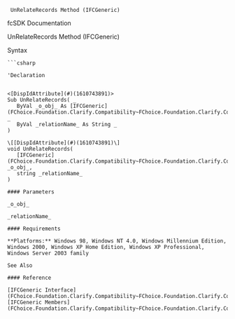 ﻿     UnRelateRecords Method (IFCGeneric)                                                   

fcSDK Documentation

UnRelateRecords Method (IFCGeneric)

Syntax

```vbnet
```csharp

'Declaration
 

<[DispIdAttribute](#)(1610743891)>
Sub UnRelateRecords( _
   ByVal _o_obj_ As [IFCGeneric](FChoice.Foundation.Clarify.Compatibility~FChoice.Foundation.Clarify.Compatibility.IFCGeneric.md), _
   ByVal _relationName_ As String _
) 

\[[DispIdAttribute](#)(1610743891)\]
void UnRelateRecords( 
   [IFCGeneric](FChoice.Foundation.Clarify.Compatibility~FChoice.Foundation.Clarify.Compatibility.IFCGeneric.md) _o_obj_,
   string _relationName_
)

#### Parameters

_o_obj_

_relationName_

#### Requirements

**Platforms:** Windows 98, Windows NT 4.0, Windows Millennium Edition, Windows 2000, Windows XP Home Edition, Windows XP Professional, Windows Server 2003 family

See Also

#### Reference

[IFCGeneric Interface](FChoice.Foundation.Clarify.Compatibility~FChoice.Foundation.Clarify.Compatibility.IFCGeneric.md)  
[IFCGeneric Members](FChoice.Foundation.Clarify.Compatibility~FChoice.Foundation.Clarify.Compatibility.IFCGeneric_members.md)
